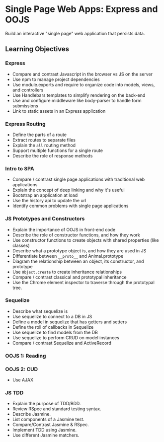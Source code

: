 # Single Page Web Apps: Express and OOJS

Build an interactive "single page" web application that persists data.

## Learning Objectives

### Express
- Compare and contrast Javascript in the browser vs JS on the server
- Use npm to manage project dependencies
- Use module.exports and require to organize code into models, views, and controllers
- Use Handlebars templates to simplify rendering on the back-end
- Use and configure middleware like body-parser to handle form submissions
- Link to static assets in an Express application

### Express Routing

- Define the parts of a route
- Extract routes to separate files
- Explain the `all` routing method
- Support multiple functions for a single route
- Describe the role of response methods

### Intro to SPA

- Compare / contrast single page applications with traditional web applications
- Explain the concept of deep linking and why it's useful
- Bootstrap an application at load
- Use the history api to update the url
- Identify common problems with single page applications

### JS Prototypes and Constructors
- Explain the importance of OOJS in front-end code
- Describe the role of constructor functions, and how they work
- Use constructor functions to create objects with shared properties (like classes)
- Describe what a prototype object is, and how they are used in JS
- Differentiate between `__proto__` and Animal.prototype
- Diagram the relationship between an object, its constructor, and prototype
- Use `Object.create` to create inheritance relationships
- Compare / contrast classical and prototypal inheritance
- Use the Chrome element inspector to traverse through the prototypal tree.

### Sequelize

- Describe what sequelize is
- Use sequelize to connect to a DB in JS
- Define a model in sequelize that has getters and setters
- Define the roll of callbacks in Sequelize
- Use sequelize to find models from the DB
- Use sequelize to perform CRUD on model instances
- Compare / contrast Sequelize and ActiveRecord

### OOJS 1: Reading

### OOJS 2: CUD

- Use AJAX

### JS TDD

- Explain the purpose of TDD/BDD.
- Review RSpec and standard testing syntax.
- Describe Jasmine.
- List components of a Jasmine test.
- Compare/Contrast Jasmine & RSpec.
- Implement TDD using Jasmine.
- Use different Jasmine matchers.
